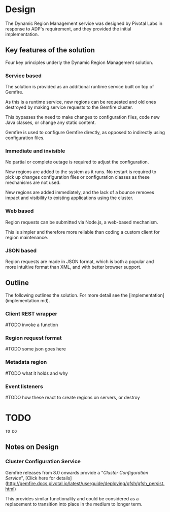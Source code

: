 # Design
The Dynamic Region Management service was designed by Pivotal Labs in response
to ADP's requirement, and they provided the initial implementation.

## Key features of the solution
Four key principles underly the Dynamic Region Management solution.

### Service based
The solution is provided as an additional runtime service built on top of Gemfire.

As this is a runtime service, new regions can be requested and old ones destroyed
by making service requests to the Gemfire cluster.

This bypasses the need to make changes to configuration files, code new Java
classes, or change any static content.

Gemfire is used to configure Gemfire directly, as opposed to indirectly using
configuration files. 

### Immediate and invisible
No partial or complete outage is required to adjust the configuration.

New regions are added to the system as it runs. No restart is required to
pick up changes configuration files or configuration classes as these
mechanisms are not used.

New regions are added immediately, and the lack of a bounce removes impact
and visibility to existing applications using the cluster.

### Web based
Region requests can be submitted via Node.js, a web-based mechanism.

This is simpler and therefore more reliable than coding a custom client
for region maintenance.

### JSON based
Region requests are made in JSON format, which is both a popular and
more intuitive format than XML, and with better browser support.

## Outline
The following outlines the solution. For more detail see the [implementation] (implementation.md).

### Client REST wrapper
#TODO invoke a function

### Region request format
#TODO some json goes here

### Metadata region
#TODO what it holds and why

### Event listeners
#TODO how these react to create regions on servers, or destroy

# TODO
```
TO DO
```

## Notes on Design

### Cluster Configuration Service
Gemfire releases from 8.0 onwards provide a "*Cluster Configuration Service*",
[Click here for details] (http://gemfire.docs.pivotal.io/latest/userguide/deploying/gfsh/gfsh_persist.html)

This provides similar functionality and could be considered as a replacement to
transition into place in the medium to longer term.